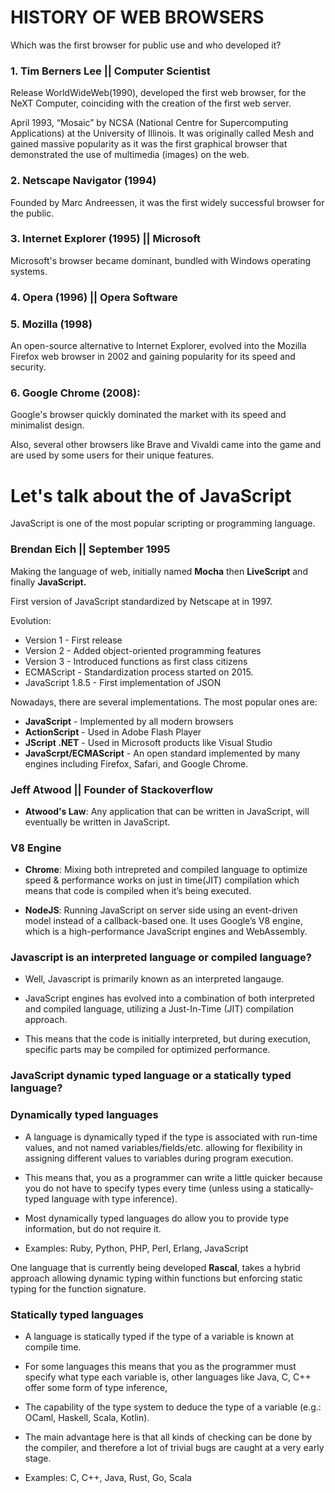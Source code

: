 # HISTORY OF WEB BROWSERS
Which was the first browser for public use and who developed it?
### 1. Tim Berners Lee || Computer Scientist
Release WorldWideWeb(1990), developed the first web browser, for the NeXT Computer, coinciding with the creation of the first web server. 

April 1993, “Mosaic” by NCSA (National Centre for Supercomputing Applications) at the University of Illinois. It was originally called Mesh and gained massive popularity as it was the first graphical browser that demonstrated the use of multimedia (images) on the web.

### 2. Netscape Navigator (1994) 
Founded by Marc Andreessen, it was the first widely successful browser for the public.

### 3. Internet Explorer (1995) || Microsoft
Microsoft's browser became dominant, bundled with Windows operating systems.

### 4. Opera (1996) || Opera Software

### 5. Mozilla (1998) 
An open-source alternative to Internet Explorer, evolved into the Mozilla Firefox web browser in 2002 and gaining popularity for its speed and security.

### 6. Google Chrome (2008):
Google's browser quickly dominated the market with its speed and minimalist design.

Also, several other browsers like Brave and Vivaldi came into the game and are used by some users for their unique features.

# Let's talk about the of JavaScript 
JavaScript is one of the most popular scripting or
programming language.

### Brendan Eich || September 1995 
Making the language of web, initially named **Mocha** then **LiveScript** and finally **JavaScript.**

First version of JavaScript standardized by Netscape at in 1997. 

Evolution:
- Version 1 - First release
- Version 2 - Added object-oriented programming features
- Version 3 - Introduced functions as first class citizens
- ECMAScript - Standardization process started on 2015.
- JavaScript 1.8.5 - First implementation of JSON

Nowadays, there are several implementations. The most popular ones are:
- **JavaScript** - Implemented by all modern browsers
- **ActionScript** - Used in Adobe Flash Player
- **JScript .NET** - Used in Microsoft products like Visual Studio
- **JavaScrpt/ECMAScript** - An open standard implemented by many engines including Firefox, Safari, and Google Chrome.

### Jeff Atwood || Founder of Stackoverflow 
- **Atwood's Law**: Any application that can be written in JavaScript, will eventually be written in JavaScript.

### V8 Engine

- **Chrome**: Mixing both intrepreted and compiled language to optimize speed & performance works on  just in  time(JIT) compilation which means that code is compiled when it’s being executed. 

- **NodeJS**: Running JavaScript on  server side using an event-driven model instead of a callback-based one.  It uses Google’s V8 engine, which is a high-performance JavaScript engines and  WebAssembly. 


### Javascript is an interpreted language or compiled language?
- Well, Javascript is primarily known as an interpreted langauge.
- JavaScript engines has evolved into a combination of both interpreted and compiled language, utilizing a Just-In-Time (JIT) compilation approach. 

- This means that the code is initially interpreted, but during execution, specific parts may be compiled for optimized performance.

### JavaScript dynamic typed language or a statically typed language?

### Dynamically typed languages

- A language is dynamically typed if the type is associated with run-time values, and not named variables/fields/etc. allowing for flexibility in assigning different values to variables during program execution.
- This means that, you as a programmer can write a little quicker because you do not have to specify types every time
(unless using a statically-typed language with type inference).
- Most dynamically typed languages do allow you to provide type information, but do not require it. 

- Examples: Ruby, Python, PHP, Perl, Erlang, JavaScript

One language that is currently being developed **Rascal**, takes a hybrid approach allowing dynamic typing within functions but enforcing static typing for the function signature.

### Statically typed languages

- A language is statically typed if the type of a variable is known at compile time. 
- For some languages this means that you as the programmer must specify what type each variable is, other languages like Java, C, C++ offer some form of type inference, 
- The capability of the type system to deduce the type of a variable (e.g.: OCaml, Haskell, Scala, Kotlin).
- The main advantage here is that all kinds of checking can be done by the compiler, and therefore a lot of trivial bugs are caught at a very early stage.

- Examples: C, C++, Java, Rust, Go, Scala

